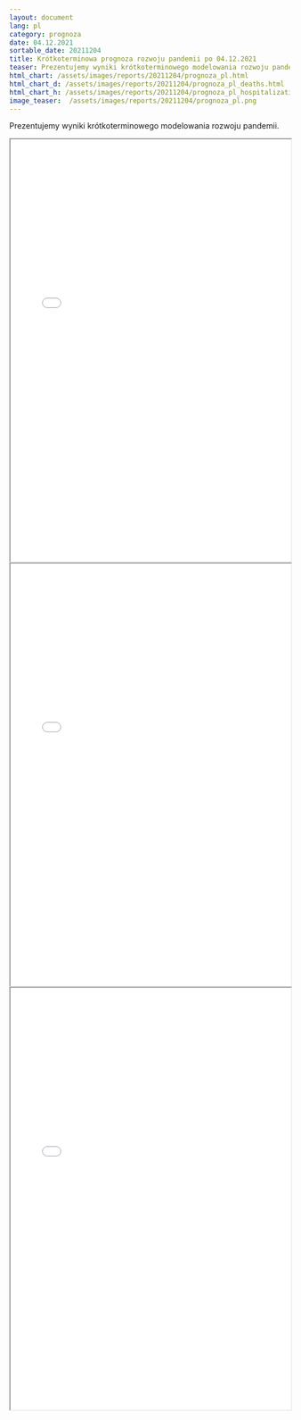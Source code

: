 ```yaml
---
layout: document
lang: pl
category: prognoza
date: 04.12.2021
sortable_date: 20211204
title: Krótkoterminowa prognoza rozwoju pandemii po 04.12.2021 
teaser: Prezentujemy wyniki krótkoterminowego modelowania rozwoju pandemii.
html_chart: /assets/images/reports/20211204/prognoza_pl.html
html_chart_d: /assets/images/reports/20211204/prognoza_pl_deaths.html
html_chart_h: /assets/images/reports/20211204/prognoza_pl_hospitalizations.html
image_teaser:  /assets/images/reports/20211204/prognoza_pl.png
---
```


Prezentujemy wyniki krótkoterminowego modelowania rozwoju pandemii.

<div style="text-align: center" class="row 80%">
    <span class="image fit">
        <iframe src="{{ page.html_chart }}" alt="" style="width: 100%; height:54em;"></iframe>
    </span>
</div>

<div style="text-align: center" class="row 80%">
    <span class="image fit">
        <iframe src="{{ page.html_chart_d }}" alt="" style="width: 100%; height:54em;"></iframe>
    </span>
</div>

<div style="text-align: center" class="row 80%">
    <span class="image fit">
        <iframe src="{{ page.html_chart_h }}" alt="" style="width: 100%; height:54em;"></iframe>
    </span>
</div>
